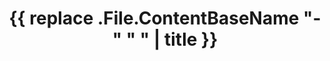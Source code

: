---
title: '{{ replace .File.ContentBaseName "-" " " | title }}'
cover:
  image: "IMG/<img>"
  alt: "alt text"
  caption: "text"
  ShowBreadCrumbs: false
  ShowPostNavLinks: false
---